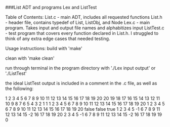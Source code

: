 ###List ADT and programs Lex and ListTest

Table of Contents:
List.c - main ADT, includes all requested functions
List.h - header file, contains typedef of List, ListObj, and Node
Lex.c - main program. Takes input and output file names and alphabitizes input
ListTest.c - test program that covers every function declared in List.h. I struggled to think of any extra edge cases that needed testing.


Usage instructions:
build with 'make'

clean with 'make clean'

run through terminal in the program directory with './Lex input output' or './ListTest'

the ideal ListTest output is included in a comment in the .c file, as well as the following:

1 2 3 4 5 6 7 8 9 10 11 12 13 14 15 16 17 18 19 20
20 19 18 17 16 15 14 13 12 11 10 9 8 7 6 5 4 3 2 1
1
1 2 3 4 5 6 7 8 9 10 11 12 13 14 15 16 17 18 19 20
1 2 3 4 5 6 7 8 9 10 11 12 13 14 15 16 17 18 19 20
false
false
true
1 2 3 4 5 -1 6 7 8 9 11 12 13 14 15 -2 16 17 18 19 20
2 3 4 5 -1 6 7 8 9 11 12 13 14 15 -2 16 17 18 19
19
0

